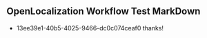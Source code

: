 ## OpenLocalization Workflow Test MarkDown
* 13ee39e1-40b5-4025-9466-dc0c074ceaf0 
thanks!<!--HONumber=Mar16_HO4-->

